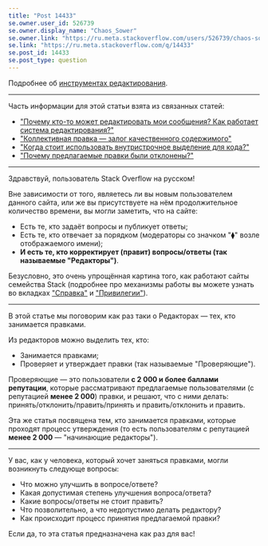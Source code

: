 ```yaml
---
title: "Post 14433"
se.owner.user_id: 526739
se.owner.display_name: "Chaos_Sower"
se.owner.link: "https://ru.meta.stackoverflow.com/users/526739/chaos-sower"
se.link: "https://ru.meta.stackoverflow.com/q/14433"
se.post_id: 14433
se.post_type: question
---
```

<p>Подробнее об <a href="https://ru.stackoverflow.com/editing-help">инструментах редактирования</a>.</p>
<hr />
<p>Часть информации для этой статьи взята из связанных статей:</p>
<ul>
<li><a href="https://ru.stackoverflow.com/help/editing">&quot;Почему кто-то может редактировать мои сообщения? Как работает система редактирования?&quot;</a></li>
<li><a href="https://ru.meta.stackoverflow.com/questions/420">&quot;Коллективная правка — залог качественного содержимого&quot;</a></li>
<li><a href="https://ru.meta.stackoverflow.com/questions/1328">&quot;Когда стоит использовать внутристрочное выделение для кода?&quot;</a></li>
<li><a href="https://ru.meta.stackoverflow.com/questions/14379">&quot;Почему предлагаемые правки были отклонены?&quot;</a></li>
</ul>
<hr />
<p>Здравствуй, пользователь Stack Overflow на русском!</p>
<p>Вне зависимости от того, являетесь ли вы новым пользователем данного сайта, или же вы присутствуете на нём продолжительное количество времени, вы могли заметить, что на сайте:</p>
<ul>
<li>Есть те, кто задаёт вопросы и публикует ответы;</li>
<li>Есть те, кто отвечает за порядком (модераторы со значком &quot;⧫&quot; возле отображаемого имени);</li>
<li><strong>И есть те, кто корректирует (правит) вопросы/ответы (так называемые &quot;Редакторы&quot;)</strong>.</li>
</ul>
<p>Безусловно, это очень упрощённая картина того, как работают сайты семейства Stack (подробнее про механизмы работы вы можете узнать во вкладках <a href="https://ru.stackoverflow.com/help">&quot;Справка&quot;</a> и <a href="https://ru.stackoverflow.com/help/privileges">&quot;Привилегии&quot;</a>).</p>
<hr />
<p>В этой статье мы поговорим как раз таки о Редакторах — тех, кто занимается правками.</p>
<p>Из редакторов можно выделить тех, кто:</p>
<ul>
<li>Занимается правками;</li>
<li>Проверяет и утверждает правки (так называемые &quot;Проверяющие&quot;).</li>
</ul>
<p>Проверяющие — это пользователи <strong>с 2 000 и более баллами репутации</strong>, которые рассматривают предлагаемые пользователями (с репутацией <strong>менее 2 000</strong>) правки, и решают, что с ними делать: принять/отклонить/править/принять и править/отклонить и править.</p>
<p>Эта же статья посвящена тем, кто занимается правками, которые проходят процесс утверждения (то есть пользователям с репутацией <strong>менее 2 000</strong> — &quot;начинающие редакторы&quot;).</p>
<hr />
<p>У вас, как у человека, который хочет заняться правками, могли возникнуть следующе вопросы:</p>
<ul>
<li>Что можно улучшить в вопросе/ответе?</li>
<li>Какая допустимая степень улучшения вопроса/ответа?</li>
<li>Какие вопросы/ответы не стоит править?</li>
<li>Что позволительно, а что недопустимо делать редактору?</li>
<li>Как происходит процесс принятия предлагаемой правки?</li>
</ul>
<p>Если да, то эта статья предназначена как раз для вас!</p>
